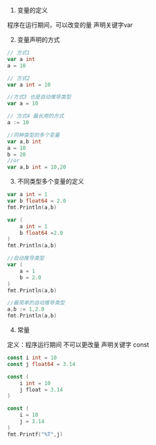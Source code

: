 1. 变量的定义

程序在运行期间，可以改变的量 声明关键字var

2. 变量声明的方式

```go
// 方式1
var a int
a = 10

// 方式2
var a int = 10

//方式3 也是自动推导类型
var a = 10

// 方式4 最长用的方式
a := 10

//同种类型的多个变量
var a,b int
a = 10
b = 20
//or
var a,b int = 10,20
```

3. 不同类型多个变量的定义

```go
var a int = 1
var b float64 = 2.0
fmt.Println(a,b)

var (
    a int = 1
    b float64 =2.0
)
fmt.Println(a,b)

//自动推导类型
var (
	a = 1
    b = 2.0
)
fmt.Println(a,b)

//最简单的自动推导类型
a,b := 1,2.0
fmt.Println(a,b)
```

4. 常量

定义：程序运行期间 不可以更改量 声明关键字 const

```go
const i int = 10
const j float64 = 3.14

const (
	i int = 10
    j float = 3.14
)

const (
	i = 10
    j = 3.14
)
fmt.Printf("%T",j)
```


